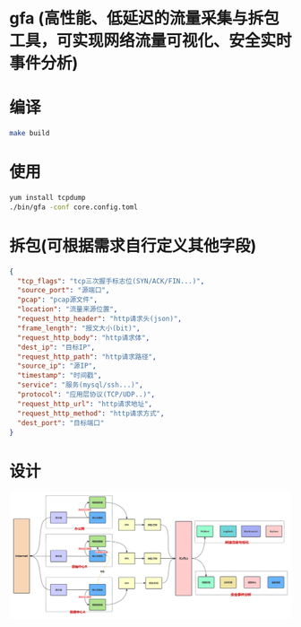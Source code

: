 # gfa (高性能、低延迟的流量采集与拆包工具，可实现网络流量可视化、安全实时事件分析)

# 编译

```bash
make build
```

# 使用

```bash
yum install tcpdump
./bin/gfa -conf core.config.toml
```

# 拆包(可根据需求自行定义其他字段)

```json
{
  "tcp_flags": "tcp三次握手标志位(SYN/ACK/FIN...)",
  "source_port": "源端口",
  "pcap": "pcap源文件",
  "location": "流量来源位置",
  "request_http_header": "http请求头(json)",
  "frame_length": "报文大小(bit)",
  "request_http_body": "http请求体",
  "dest_ip": "目标IP",
  "request_http_path": "http请求路径",
  "source_ip": "源IP",
  "timestamp": "时间戳",
  "service": "服务(mysql/ssh...)",
  "protocol": "应用层协议(TCP/UDP..)",
  "request_http_url": "http请求地址",
  "request_http_method": "http请求方式",
  "dest_port": "目标端口"
}
```

# 设计

![img](doc/traffic.jpg)